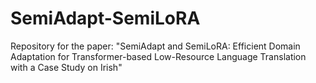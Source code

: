 # SemiAdapt-SemiLoRA
Repository for the paper: "SemiAdapt and SemiLoRA: Efficient Domain Adaptation for Transformer-based Low-Resource Language Translation with a Case Study on Irish"
